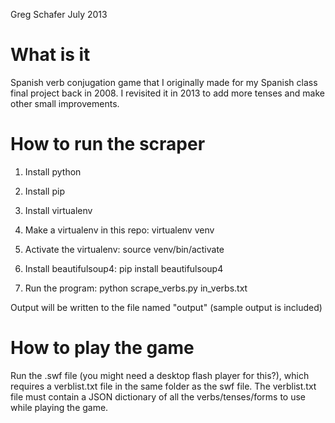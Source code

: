 Greg Schafer
July 2013

What is it
==========

Spanish verb conjugation game that I originally made for my Spanish class final
project back in 2008. I revisited it in 2013 to add more tenses and make other
small improvements.


How to run the scraper
======================

1. Install python

2. Install pip

3. Install virtualenv

4. Make a virtualenv in this repo: virtualenv venv

5. Activate the virtualenv: source venv/bin/activate

6. Install beautifulsoup4: pip install beautifulsoup4

7. Run the program: python scrape_verbs.py in_verbs.txt

Output will be written to the file named "output" (sample output is included)


How to play the game
====================

Run the .swf file (you might need a desktop flash player for this?), which
requires a verblist.txt file in the same folder as the swf file. The
verblist.txt file must contain a JSON dictionary of all the verbs/tenses/forms
to use while playing the game.
